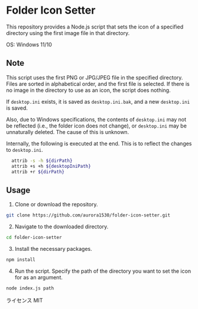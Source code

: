 # Folder Icon Setter

This repository provides a Node.js script that sets the icon of a specified directory using the first image file in that directory.

OS: Windows 11/10

## Note
This script uses the first PNG or JPG/JPEG file in the specified directory.
Files are sorted in alphabetical order, and the first file is selected.
If there is no image in the directory to use as an icon, the script does nothing.

If `desktop.ini` exists, it is saved as `desktop.ini.bak`, and a new `desktop.ini` is saved.

Also, due to Windows specifications, the contents of `desktop.ini` may not be reflected (i.e., the folder icon does not change), or `desktop.ini` may be unnaturally deleted. The cause of this is unknown.

Internally, the following is executed at the end. This is to reflect the changes to `desktop.ini`.
```bash
  attrib -s -h ${dirPath}
  attrib +s +h ${desktopIniPath}
  attrib +r ${dirPath}
```


## Usage

1. Clone or download the repository.

```bash
git clone https://github.com/aurora1530/folder-icon-setter.git
```

2. Navigate to the downloaded directory.
```bash
cd folder-icon-setter
```

3. Install the necessary packages.
```bash
npm install
```

4. Run the script. Specify the path of the directory you want to set the icon for as an argument.
```bash
node index.js path
```

ライセンス
MIT